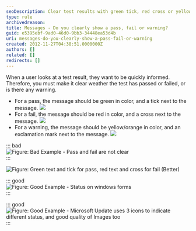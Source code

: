 ```yaml
---
seoDescription: Clear test results with green tick, red cross or yellow/orange exclamation mark for quick feedback.
type: rule
archivedreason:
title: Messages - Do you clearly show a pass, fail or warning?
guid: e5395ebf-9ad0-46d0-9bb3-34448ea53d4b
uri: messages-do-you-clearly-show-a-pass-fail-or-warning
created: 2012-11-27T04:38:51.0000000Z
authors: []
related: []
redirects: []
---
```


When a user looks at a test result, they want to be quickly informed. Therefore, you must make it clear weather the test has passed or failed, or is there any warning.

<!--endintro-->

- For a pass, the message should be green in color, and a tick next to the message. ![](/Success-lg.gif)
- For a fail, the message should be red in color, and a cross next to the message. ![](/Fail-lg.gif)
- For a warning, the message should be yellow/orange in color, and an exclamation mark next to the message. ![](/Warning-lg.gif)

::: bad  
![Figure: Bad Example - Pass and fail are not clear](/RulesT1.gif)  
:::

![Figure: Green text and tick for pass, red text and cross for fail (Better)](/RulesT2.gif)

::: good  
![Figure: Good Example - Status on windows forms](/RulesT4.gif)  
:::

::: good  
![Figure: Good Example - Microsoft Update uses 3 icons to indicate different status, and good quality of Images too](/MicrosoftUpdate.gif)  
:::
